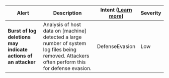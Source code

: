 |Alert|Description|Intent ([Learn more](#intentions))|Severity|
|----|----|:----:|--|
|**Burst of log deletions may indicate actions of an attacker**|Analysis of host data on [machine] detected a large number of system log files being removed. Attackers often perform this for defense evasion.|DefenseEvasion|Low|
